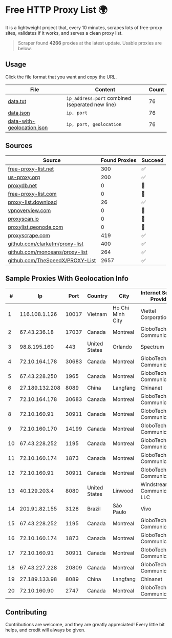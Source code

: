 
# Free HTTP Proxy List 🌍

It is a lightweight project that, every 10 minutes, scrapes lots of free-proxy sites, validates if it works, and serves a clean proxy list.


> Scraper found **4266** proxies at the latest update. Usable proxies are below.

## Usage

Click the file format that you want and copy the URL.


|File|Content|Count|
|----|-------|-----|
|[data.txt](https://raw.githubusercontent.com/themiralay/Proxy-List-World/master/data.txt)|`ip_address:port` combined (seperated new line)|76|
|[data.json](https://raw.githubusercontent.com/themiralay/Proxy-List-World/master/data.json)|`ip, port`|76|
|[data-with-geolocation.json](https://raw.githubusercontent.com/themiralay/Proxy-List-World/master/data-with-geolocation.json)|`ip, port, geolocation`|76|

## Sources

|Source|Found Proxies|Succeed|
|------|-------------|-------|
|[free-proxy-list.net](https://free-proxy-list.net)|300|✅|
|[us-proxy.org](https://www.us-proxy.org)|200|✅|
|[proxydb.net](http://proxydb.net)|0|🚫|
|[free-proxy-list.com](https://free-proxy-list.com/?page=&port=&type%5B%5D=http&type%5B%5D=https&up_time=0&search=Search)|0|🚫|
|[proxy-list.download](https://www.proxy-list.download/HTTP)|26|✅|
|[vpnoverview.com](https://vpnoverview.com/privacy/anonymous-browsing/free-proxy-servers)|0|🚫|
|[proxyscan.io](https://www.proxyscan.io)|0|🚫|
|[proxylist.geonode.com](https://proxylist.geonode.com/api/proxy-list?limit=300&page=1&sort_by=lastChecked&sort_type=desc&protocols=http,https)|0|🚫|
|[proxyscrape.com](https://api.proxyscrape.com/v2/?request=displayproxies&protocol=http&timeout=10000&country=all&ssl=all&anonymity=all)|419|✅|
|[github.com/clarketm/proxy-list](https://raw.githubusercontent.com/clarketm/proxy-list/master/proxy-list-raw.txt)|400|✅|
|[github.com/monosans/proxy-list](https://raw.githubusercontent.com/monosans/proxy-list/main/proxies/http.txt)|264|✅|
|[github.com/TheSpeedX/PROXY-List](https://raw.githubusercontent.com/TheSpeedX/PROXY-List/master/http.txt)|2657|✅|


## Sample Proxies With Geolocation Info

|#|Ip|Port|Country|City|Internet Service Provider|
|-|--|----|-------|----|-------------------------|
|1|116.108.1.126|10017|Vietnam|Ho Chi Minh City|Viettel Corporation|
|2|67.43.236.18|17037|Canada|Montreal|GloboTech Communications|
|3|98.8.195.160|443|United States|Orlando|Spectrum|
|4|72.10.164.178|30683|Canada|Montreal|GloboTech Communications|
|5|67.43.228.250|1965|Canada|Montreal|GloboTech Communications|
|6|27.189.132.208|8089|China|Langfang|Chinanet|
|7|72.10.164.178|30683|Canada|Montreal|GloboTech Communications|
|8|72.10.160.91|30911|Canada|Montreal|GloboTech Communications|
|9|72.10.160.170|14199|Canada|Montreal|GloboTech Communications|
|10|67.43.228.252|1195|Canada|Montreal|GloboTech Communications|
|11|72.10.160.174|1873|Canada|Montreal|GloboTech Communications|
|12|72.10.160.91|30911|Canada|Montreal|GloboTech Communications|
|13|40.129.203.4|8080|United States|Linwood|Windstream Communications LLC|
|14|201.91.82.155|3128|Brazil|São Paulo|Vivo|
|15|67.43.228.252|1195|Canada|Montreal|GloboTech Communications|
|16|72.10.160.174|1873|Canada|Montreal|GloboTech Communications|
|17|72.10.160.91|30911|Canada|Montreal|GloboTech Communications|
|18|67.43.227.228|20809|Canada|Montreal|GloboTech Communications|
|19|27.189.133.98|8089|China|Langfang|Chinanet|
|20|72.10.160.90|2747|Canada|Montreal|GloboTech Communications|



## Contributing

Contributions are welcome, and they are greatly appreciated! Every
little bit helps, and credit will always be given.

